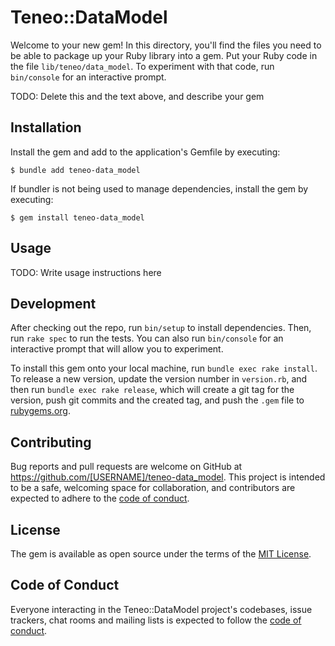 # Teneo::DataModel

Welcome to your new gem! In this directory, you'll find the files you need to be able to package up your Ruby library into a gem. Put your Ruby code in the file `lib/teneo/data_model`. To experiment with that code, run `bin/console` for an interactive prompt.

TODO: Delete this and the text above, and describe your gem

## Installation

Install the gem and add to the application's Gemfile by executing:

    $ bundle add teneo-data_model

If bundler is not being used to manage dependencies, install the gem by executing:

    $ gem install teneo-data_model

## Usage

TODO: Write usage instructions here

## Development

After checking out the repo, run `bin/setup` to install dependencies. Then, run `rake spec` to run the tests. You can also run `bin/console` for an interactive prompt that will allow you to experiment.

To install this gem onto your local machine, run `bundle exec rake install`. To release a new version, update the version number in `version.rb`, and then run `bundle exec rake release`, which will create a git tag for the version, push git commits and the created tag, and push the `.gem` file to [rubygems.org](https://rubygems.org).

## Contributing

Bug reports and pull requests are welcome on GitHub at https://github.com/[USERNAME]/teneo-data_model. This project is intended to be a safe, welcoming space for collaboration, and contributors are expected to adhere to the [code of conduct](https://github.com/[USERNAME]/teneo-data_model/blob/master/CODE_OF_CONDUCT.md).

## License

The gem is available as open source under the terms of the [MIT License](https://opensource.org/licenses/MIT).

## Code of Conduct

Everyone interacting in the Teneo::DataModel project's codebases, issue trackers, chat rooms and mailing lists is expected to follow the [code of conduct](https://github.com/[USERNAME]/teneo-data_model/blob/master/CODE_OF_CONDUCT.md).

